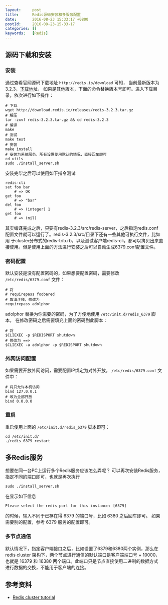 ```yaml
---
layout:     post
title:      Redis源码安装和多服务配置
date:       2016-08-23 15:33:17 +0800
postId:     2016-08-23-15-33-17
categories: []
keywords:   [Redis]
---
```


## 源码下载和安装

### 安装
通过查看官网源码下载地址 `http://redis.io/download` 可知，
当前最新版本为3.2.3，[下载地址](http://download.redis.io/releases)，
如果是其他版本，下面的命令替换版本号即可。进入下载目录，依次进行如下操作：

```shell
# 下载
wget http://download.redis.io/releases/redis-3.2.3.tar.gz
# 解压
tar -zxvf redis-3.2.3.tar.gz && cd redis-3.2.3
# 编译
make
# 测试
make test
# 安装
make install
# 安装为系统服务，所有设置使用默认的情况，直接回车即可
cd utils
sudo ./install_server.sh
```
    
安装完毕之后可以使用如下指令测试

```shell
redis-cli
set foo bar 
    # => OK
get foo
    # => "bar"
del foo
    # => (integer) 1
get foo 
    # => (nil)
```

其实编译完成之后，只要有redis-3.2.3/src/redis-server，之后指定redis.conf
配置文件就可以运行了。redis-3.2.3/src/目录下还有一些其他可执行文件，比如用
于cluster分布式的redis-trib.rb，以及测试客户端redis-cli，都可以拷贝出来直
接使用。但是使用上面的方法进行安装之后可以自动生成6379.conf配置文件。

### 密码配置
默认安装是没有配置密码的，如果想要配置密码，需要修改 `/etc/redis/6379.conf` 文件：

```
# 将
# requirepass foobared
# 取消注释，修改为
requirepass adolphor
```
adolphor 替换为你需要的密码，为了方便地使用 `/etc/init.d/redis_6379` 脚本，
在修改密码之后需要填充上面的密码到此脚本：

```shell
# 将
$CLIEXEC -p $REDISPORT shutdown
# 修改为 ==>
$CLIEXEC -a adolphor -p $REDISPORT shutdown
```

### 外网访问配置
如果需要开放外网访问，需要配置IP绑定为对外开放， `/etc/redis/6379.conf` 文件中：

```
# 将只允许本机访问
bind 127.0.0.1
# 改为全部开放
bind 0.0.0.0
```
    
### 重启

重启使用上面的 `/etc/init.d/redis_6379` 脚本即可：

```shell
cd /etc/init.d/
./redis_6379 restart
```

## 多Redis服务
想要在同一台PC上运行多个Redis服务应该怎么弄呢？
可以再次安装Redis服务，指定不同的端口即可，也就是再次执行

```shell
sudo ./install_server.sh
```
    
在显示如下信息

```
Please select the redis port for this instance: [6379]
```

的时候，输入不同于已存在得 6379 的端口号，比如 6380 之后回车即可。
如果需要别的配置，参考 6379 服务的配置即可。

### 多节点通信
默认情况下，指定客户端接口之后，比如设置了6379和6380两个实例，那么在
redis cluster 架构下，两个节点进行通信的默认端口是客户端端口号 + 10000，
也就是 16379 和 16380 两个端口。此端口只是节点直接使用二进制的数据方式
进行数据的交换，不能用于客户端的连接。

## 参考资料

* [Redis cluster tutorial](https://redis.io/topics/cluster-tutorial)
